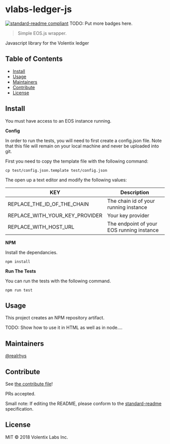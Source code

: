 # vlabs-ledger-js

[![standard-readme compliant](https://img.shields.io/badge/standard--readme-OK-green.svg?style=flat-square)](https://github.com/RichardLitt/standard-readme)
TODO: Put more badges here.

> Simple EOS.js wrapper.

Javascript library for the Volentix ledger

## Table of Contents

- [Install](#install)
- [Usage](#usage)
- [Maintainers](#maintainers)
- [Contribute](#contribute)
- [License](#license)

## Install

You must have access to an EOS instance running.

**Config**

In order to run the tests, you will need to first create a config.json file. Note that this file will remain on your local machine and never be uploaded into git.

First you need to copy the template file with the following command:

```
cp test/config.json.template test/config.json
```

The open up a text editor and modify the following values:

| KEY                            | Description                               |
|--------------------------------|-------------------------------------------|
| REPLACE_THE_ID_OF_THE_CHAIN    | The chain id of your running instance     |
| REPLACE_WITH_YOUR_KEY_PROVIDER | Your key provider                         |
| REPLACE_WITH_HOST_URL          | The endpoint of your EOS running instance |


**NPM**

Install the dependancies.

```
npm install
```

**Run The Tests**

You can run the tests with the following command.

```
npm run test
```

## Usage

This project creates an NPM repository artifact.

TODO: Show how to use it in HTML as well as in node....

## Maintainers

[@realrhys](https://github.com/realrhys)

## Contribute

See [the contribute file](contribute.md)!

PRs accepted.

Small note: If editing the README, please conform to the [standard-readme](https://github.com/RichardLitt/standard-readme) specification.

## License

MIT © 2018 Volentix Labs Inc.
